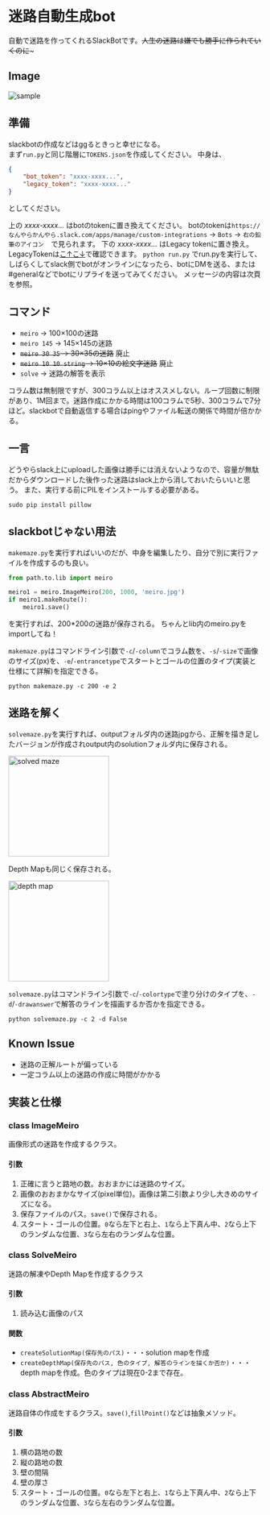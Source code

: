 # 迷路自動生成bot

自動で迷路を作ってくれるSlackBotです。~~人生の迷路は嫌でも勝手に作られていくのに~~~

## Image
![sample](https://raw.githubusercontent.com/tkgwku/meiro-ilas-seminar-2017/master/usage.jpg "sample")

## 準備

slackbotの作成などはggるときっと幸せになる。<br>
まず`run.py`と同じ階層に`TOKENS.json`を作成してください。 中身は、

```json
{
    "bot_token": "xxxx-xxxx...",
    "legacy_token": "xxxx-xxxx..."
}
```

としてください。  

上の *xxxx-xxxx...* はbotのtokenに置き換えてください。 botのtokenは`https://なんやらかんやら.slack.com/apps/manage/custom-integrations` -> `Bots` -> `右の鉛筆のアイコン`　で見られます。
下の *xxxx-xxxx...* はLegacy tokenに置き換え。LegacyTokenは[こ↑こ↓](https://api.slack.com/custom-integrations/legacy-tokens)で確認できます。
`python run.py` でrun.pyを実行して、しばらくしてslack側でbotがオンラインになったら、botにDMを送る、または#generalなどでbotにリプライを送ってみてください。 メッセージの内容は次頁を参照。

## コマンド

 - `meiro` -> 100×100の迷路
 - `meiro 145` -> 145×145の迷路
 - ~~`meiro 30 35` -> 30×35の迷路~~ 廃止
 - ~~`meiro 10 10 string` -> 10×10の絵文字迷路~~ 廃止
 - `solve` -> 迷路の解答を表示

コラム数は無制限ですが、300コラム以上はオススメしない。ループ回数に制限があり、1M回まで。迷路作成にかかる時間は100コラムで5秒、300コラムで7分ほど。slackbotで自動返信する場合はpingやファイル転送の関係で時間が倍かかる。

## 一言

どうやらslack上にuploadした画像は勝手には消えないようなので、容量が無駄だからダウンロードした後作った迷路はslack上から消しておいたらいいと思う。
また、実行する前にPILをインストールする必要がある。

`sudo pip install pillow`

## slackbotじゃない用法

`makemaze.py`を実行すればいいのだが、中身を編集したり、自分で別に実行ファイルを作成するのも良い。

```python
from path.to.lib import meiro

meiro1 = meiro.ImageMeiro(200, 1000, 'meiro.jpg')
if meiro1.makeRoute():
    meiro1.save()
```

を実行すれば、200\*200の迷路が保存される。 ちゃんとlib内のmeiro.pyをimportしてね！   

`makemaze.py`はコマンドライン引数で`-c`/`-column`でコラム数を、`-s`/`-size`で画像のサイズ(px)を、`-e`/`-entrancetype`でスタートとゴールの位置のタイプ(実装と仕様にて詳解)を指定できる。

```Batchfile
python makemaze.py -c 200 -e 2
```

## 迷路を解く

`solvemaze.py`を実行すれば、outputフォルダ内の迷路jpgから、正解を描き足したバージョンが作成されoutput内のsolutionフォルダ内に保存される。

<img src="https://raw.githubusercontent.com/tkgwku/meiro-ilas-seminar-2017/master/output/solution/solutionmap_200_201711240436.jpg" data-canonical-src="https://raw.githubusercontent.com/tkgwku/meiro-ilas-seminar-2017/master/output/solution/solutionmap_200_201711240436.jpg" width="200" height="200" alt="solved maze" />

Depth Mapも同じく保存される。

<img src="https://raw.githubusercontent.com/tkgwku/meiro-ilas-seminar-2017/master/output/solution/depthmap_200_201711240436.jpg" data-canonical-src="https://raw.githubusercontent.com/tkgwku/meiro-ilas-seminar-2017/master/output/solution/depthmap_200_201711240436.jpg" width="200" height="200" alt="depth map" />

`solvemaze.py`はコマンドライン引数で`-c`/`-colortype`で塗り分けのタイプを、`-d`/`-drawanswer`で解答のラインを描画するか否かを指定できる。

```Batchfile
python solvemaze.py -c 2 -d False
```

## Known Issue

* 迷路の正解ルートが偏っている
* 一定コラム以上の迷路の作成に時間がかかる

## 実装と仕様
### class ImageMeiro
画像形式の迷路を作成するクラス。
#### 引数
1. 正確に言うと路地の数。おおまかには迷路のサイズ。
2. 画像のおおまかなサイズ(pixel単位)。画像は第二引数より少し大きめのサイズになる。
3. 保存ファイルのパス。`save()`で保存される。
4. スタート・ゴールの位置。`0`なら左下と右上、`1`なら上下真ん中、`2`なら上下のランダムな位置、`3`なら左右のランダムな位置。

### class SolveMeiro
迷路の解凍やDepth Mapを作成するクラス
#### 引数
1. 読み込む画像のパス

#### 関数
* `createSolutionMap(保存先のパス)`・・・solution mapを作成
* `createDepthMap(保存先のパス, 色のタイプ, 解答のラインを描くか否か)`・・・depth mapを作成。色のタイプは現在0-2まで存在。

### class AbstractMeiro

迷路自体の作成をするクラス。`save()`,`fillPoint()`などは抽象メソッド。
#### 引数
1. 横の路地の数
2. 縦の路地の数
3. 壁の間隔
4. 壁の厚さ
5. スタート・ゴールの位置。`0`なら左下と右上、`1`なら上下真ん中、`2`なら上下のランダムな位置、`3`なら左右のランダムな位置。
